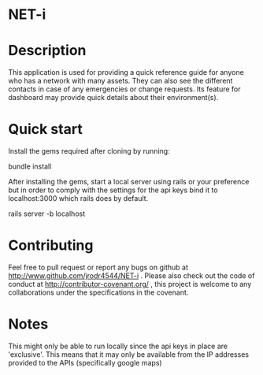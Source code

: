 # NET-i

# Description

This application is used for providing a quick reference guide for anyone who has a network with many assets. They can also see the different contacts in case of any emergencies or change requests. Its feature for dashboard may provide quick details about their environment(s).

# Quick start

Install the gems required after cloning 
by running:

bundle install

After installing the gems, start a local server using rails or your preference but in order to comply with the settings for the api keys bind it to localhost:3000 which rails does by default.

rails server -b localhost

# Contributing

Feel free to pull request or report any bugs on github at http://www.github.com/jrodr4544/NET-i . Please also check out the code of conduct at http://contributor-covenant.org/ , this project is welcome to any collaborations under the specifications in the covenant.


# Notes

This might only be able to run locally since the api keys in place are 'exclusive'. This means that it may only be available from the IP addresses provided to the APIs (specifically google maps)